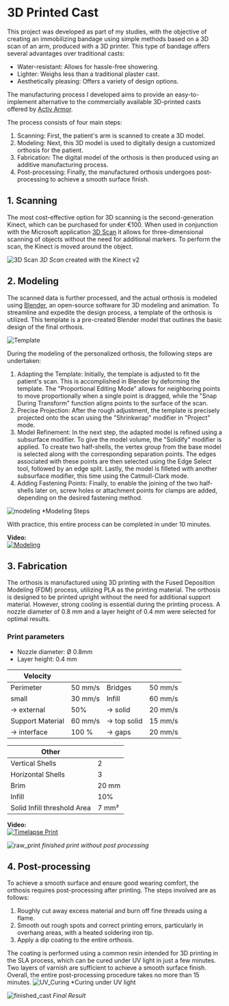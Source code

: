 # 3D Printed Cast
This project was developed as part of my studies, with the objective of creating an immobilizing bandage using simple methods based on a 3D scan of an arm, produced with a 3D printer. This type of bandage offers several advantages over traditional casts:
* Water-resistant: Allows for hassle-free showering.
* Lighter: Weighs less than a traditional plaster cast.
* Aesthetically pleasing: Offers a variety of design options.

The manufacturing process I developed aims to provide an easy-to-implement alternative to the commercially available 3D-printed casts offered by  [Activ Armor](https://activarmor.com/).

The process consists of four main steps:

1. Scanning: First, the patient's arm is scanned to create a 3D model.
2. Modeling: Next, this 3D model is used to digitally design a customized orthosis for the patient.
3. Fabrication: The digital model of the orthosis is then produced using an additive manufacturing process.
4. Post-processing: Finally, the manufactured orthosis undergoes post-processing to achieve a smooth surface finish.


## 1. Scanning

The most cost-effective option for 3D scanning is the second-generation Kinect, which can be purchased for under €100. When used in conjunction with the Microsoft application [3D Scan](https://www.microsoft.com/de-de/p/3d-scan/9nblggh68pmc?activetab=pivot:overviewtab)  it allows for three-dimensional scanning of objects without the need for additional markers. To perform the scan, the Kinect is moved around the object.

![3D Scan](Images/kinect_scan.jpg)
*3D Scan* created with the Kinect v2

  
## 2. Modeling

The scanned data is further processed, and the actual orthosis is modeled using [Blender](https://www.blender.org/), an open-source software for 3D modeling and animation. To streamline and expedite the design process, a template of the orthosis is utilized. This template is a pre-created Blender model that outlines the basic design of the final orthosis.

![Template](Images/template_and_final_model.jpg)


During the modeling of the personalized orthosis, the following steps are undertaken:
1. Adapting the Template: Initially, the template is adjusted to fit the patient's scan. This is accomplished in Blender by deforming the template. The "Proportional Editing Mode" allows for neighboring points to move proportionally when a single point is dragged, while the "Snap During Transform" function aligns points to the surface of the scan.
2. Precise Projection: After the rough adjustment, the template is precisely projected onto the scan using the "Shrinkwrap" modifier in "Project" mode.
3. Model Refinement: In the next step, the adapted model is refined using a subsurface modifier. To give the model volume, the "Solidify" modifier is applied. To create two half-shells, the vertex group from the base model is selected along with the corresponding separation points. The edges associated with these points are then selected using the Edge Select tool, followed by an edge split.
Lastly, the model is filleted with another subsurface modifier, this time using the Catmull-Clark mode.
4. Adding Fastening Points: Finally, to enable the joining of the two half-shells later on, screw holes or attachment points for clamps are added, depending on the desired fastening method.

![modeling](Images/modeling.jpg)
*Modeling Steps

With practice, this entire process can be completed in under 10 minutes.

**Video:**  
[![Modeling](http://img.youtube.com/vi/WGsLwHG3prQ/0.jpg)](http://www.youtube.com/watch?v=WGsLwHG3prQ "Modeling")


## 3. Fabrication

The orthosis is manufactured using 3D printing with the Fused Deposition Modeling (FDM) process, utilizing PLA as the printing material. The orthosis is designed to be printed upright without the need for additional support material. However, strong cooling is essential during the printing process. A nozzle diameter of 0.8 mm and a layer height of 0.4 mm were selected for optimal results.
### Print parameters

* Nozzle diameter: Ø 0.8mm
* Layer height: 0.4 mm

| **Velocity**       |          |                             |         |
|--------------------|----------|-----------------------------|---------|
| Perimeter          | 50 mm/s  | Bridges                     | 50 mm/s |
|               small| 30 mm/s  | Infill                      | 60 mm/s |
| -> external        | 50%      | -> solid                    | 20 mm/s |
| Support Material   | 60 mm/s  | -> top solid                | 15 mm/s |
| -> interface       | 100 %    | -> gaps                     | 20 mm/s |


| **Other**          |          |
|--------------------|----------|
| Vertical Shells    | 2        | 
| Horizontal Shells  | 3        | 
| Brim               | 20 mm    |
|Infill              | 10%      |
|Solid Infill threshold Area | 7 mm²|


**Video:**  
[![Timelapse Print](http://img.youtube.com/vi/y9Bdhv7UxLg/0.jpg)](http://www.youtube.com/watch?v=y9Bdhv7UxLg "Timelapse Print")

![raw_print](Images/raw_print.jpg)
*finished print without post processing*

## 4. Post-processing

To achieve a smooth surface and ensure good wearing comfort, the orthosis requires post-processing after printing. The steps involved are as follows:
1. Roughly cut away excess material and burn off fine threads using a flame.
2. Smooth out rough spots and correct printing errors, particularly in overhang areas, with a heated soldering iron tip.
3. Apply a dip coating to the entire orthosis.

The coating is performed using a common resin intended for 3D printing in the SLA process, which can be cured under UV light in just a few minutes. Two layers of varnish are sufficient to achieve a smooth surface finish. Overall, the entire post-processing procedure takes no more than 15 minutes.
![UV_Curing](Images/uv_curing.jpg)
*Curing under UV light

![finished_cast](Images/finished_cast.jpg)
*Final Result*


[imgaes]: Image